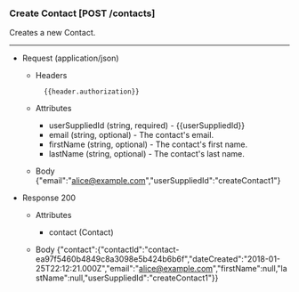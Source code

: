 ### Create Contact [POST /contacts]
Creates a new Contact. 

---
+ Request (application/json)
    + Headers
    
            {{header.authorization}}
            
    + Attributes 
        + userSuppliedId (string, required) - {{userSuppliedId}}
        + email (string, optional) - The contact's email.
        + firstName (string, optional) - The contact's first name.
        + lastName (string, optional) - The contact's last name.
        
            
    + Body
            {"email":"alice@example.com","userSuppliedId":"createContact1"}

    
+ Response 200
    + Attributes 
        + contact (Contact)

    + Body
            {"contact":{"contactId":"contact-ea97f5460b4849c8a3098e5b424b6b6f","dateCreated":"2018-01-25T22:12:21.000Z","email":"alice@example.com","firstName":null,"lastName":null,"userSuppliedId":"createContact1"}}
